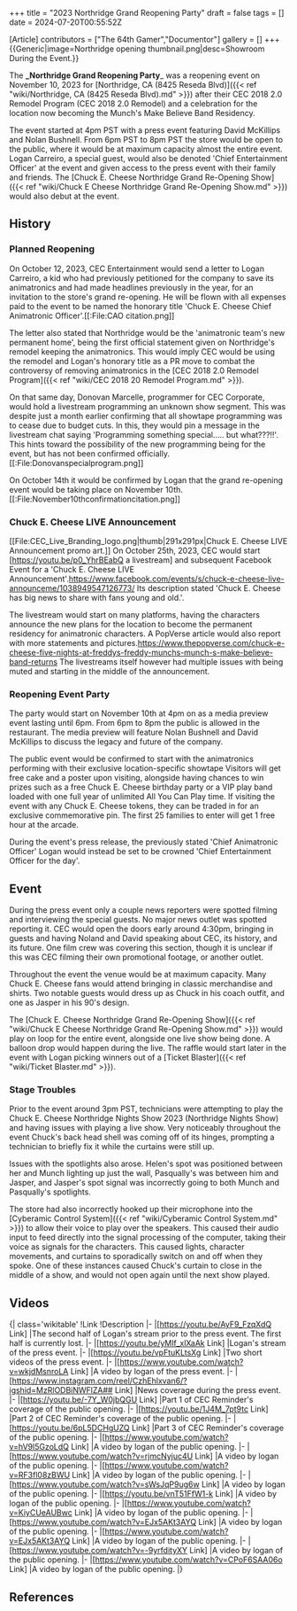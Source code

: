 +++
title = "2023 Northridge Grand Reopening Party"
draft = false
tags = []
date = 2024-07-20T00:55:52Z

[Article]
contributors = ["The 64th Gamer","Documentor"]
gallery = []
+++
{{Generic|image=Northridge opening thumbnail.png|desc=Showroom During the Event.}}

The **_Northridge Grand Reopening Party**_ was a reopening event on November 10, 2023 for [Northridge, CA (8425 Reseda Blvd)]({{< ref "wiki/Northridge, CA (8425 Reseda Blvd).md" >}}) after their CEC 2018 2.0 Remodel Program (CEC 2018 2.0 Remodel) and a celebration for the location now becoming the Munch's Make Believe Band Residency.

The event started at 4pm PST with a press event featuring David McKillips and Nolan Bushnell. From 6pm PST to 8pm PST the store would be open to the public, where it would be at maximum capacity almost the entire event. Logan Carreiro, a special guest, would also be denoted 'Chief Entertainment Officer' at the event and given access to the press event with their family and friends. The [Chuck E. Cheese Northridge Grand Re-Opening Show]({{< ref "wiki/Chuck E Cheese Northridge Grand Re-Opening Show.md" >}}) would also debut at the event.

## History ##

### Planned Reopening ###
On October 12, 2023, CEC Entertainment would send a letter to Logan Carreiro, a kid who had previously petitioned for the company to save its animatronics and had made headlines previously in the year, for an invitation to the store's grand re-opening. He will be flown with all expenses paid to the event to be named the honorary title 'Chuck E. Cheese Chief Animatronic Officer'.<ref name=':02'>[[:File:CAO citation.png]]</ref>

The letter also stated that Northridge would be the 'animatronic team's new permanent home', being the first official statement given on Northridge's remodel keeping the animatronics. This would imply CEC would be using the remodel and Logan's honorary title as a PR move to combat the controversy of removing animatronics in the [CEC 2018 2.0 Remodel Program]({{< ref "wiki/CEC 2018 20 Remodel Program.md" >}}).<ref name=':02' />

On that same day, Donovan Marcelle, programmer for CEC Corporate, would hold a livestream programming an unknown show segment. This was despite just a month earlier confirming that all showtape programming was to cease due to budget cuts. In this, they would pin a message in the livestream chat saying 'Programming something special..... but what???!!'. This hints toward the possibility of the new programming being for the event, but has not been confirmed officially.<ref>[[:File:Donovanspecialprogram.png]]</ref>

On October 14th it would be confirmed by Logan that the grand re-opening event would be taking place on November 10th.<ref>[[:File:November10thconfirmationcitation.png]]</ref>

### Chuck E. Cheese LIVE Announcement ###
[[File:CEC_Live_Branding_logo.png|thumb|291x291px|Chuck E. Cheese LIVE Announcement promo art.]]
On October 25th, 2023, CEC would start [https://youtu.be/p0_YhrBEabQ a livestream] and subsequent Facebook Event for a 'Chuck E. Cheese LIVE Announcement'.<ref>https://www.facebook.com/events/s/chuck-e-cheese-live-announceme/1038949547126773/</ref> Its description stated 'Chuck E. Cheese has big news to share with fans young and old.'.

The livestream would start on many platforms, having the characters announce the new plans for the location to become the permanent residency for animatronic characters.  A PopVerse article would also report with more statements and pictures.<ref name=':3'>https://www.thepopverse.com/chuck-e-cheese-five-nights-at-freddys-freddy-munchs-munch-s-make-believe-band-returns</ref> The livestreams itself however had multiple issues with being muted and starting in the middle of the announcement.

### Reopening Event Party ###
The party would start on November 10th at 4pm on as a media preview event lasting until 6pm. From 6pm to 8pm the public is allowed in the restaurant. The media preview will feature Nolan Bushnell and David McKillips to discuss the legacy and future of the company.

The public event would be confirmed to start with the animatronics performing with their exclusive location-specific showtape <ref name=':3' /> Visitors will get free cake and a poster upon visiting, alongside having chances to win prizes such as a free Chuck E. Cheese birthday party or a VIP play band loaded with one full year of unlimited All You Can Play time. If visiting the event with any Chuck E. Cheese tokens, they can be traded in for an exclusive commemorative pin. The first 25 families to enter will get 1 free hour at the arcade.

During the event's press release, the previously stated 'Chief Animatronic Officer' Logan would instead be set to be crowned 'Chief Entertainment Officer for the day'.

## Event ##
During the press event only a couple news reporters were spotted filming and interviewing the special guests. No major news outlet was spotted reporting it. CEC would open the doors early around 4:30pm, bringing in guests and having Noland and David speaking about CEC, its history, and its future. One film crew was covering this section, though it is unclear if this was CEC filming their own promotional footage, or another outlet.

Throughout the event the venue would be at maximum capacity. Many Chuck E. Cheese fans would attend bringing in classic merchandise and shirts. Two notable guests would dress up as Chuck in his coach outfit, and one as Jasper in his 90's design.

The [Chuck E. Cheese Northridge Grand Re-Opening Show]({{< ref "wiki/Chuck E Cheese Northridge Grand Re-Opening Show.md" >}}) would play on loop for the entire event, alongside one live show being done. A balloon drop would happen during the live. The raffle would start later in the event with Logan picking winners out of a [Ticket Blaster]({{< ref "wiki/Ticket Blaster.md" >}}).

### Stage Troubles ###
Prior to the event around 3pm PST, technicians were attempting to play the Chuck E. Cheese Northridge Nights Show 2023 (Northridge Nights Show) and having issues with playing a live show. Very noticeably throughout the event Chuck's back head shell was coming off of its hinges, prompting a technician to briefly fix it while the curtains were still up.

Issues with the spotlights also arose. Helen's spot was positioned between her and Munch lighting up just the wall, Pasqually's was between him and Jasper, and Jasper's spot signal was incorrectly going to both Munch and Pasqually's spotlights.

The store had also incorrectly hooked up their microphone into the [Cyberamic Control System]({{< ref "wiki/Cyberamic Control System.md" >}}) to allow their voice to play over the speakers. This caused their audio input to feed directly into the signal processing of the computer, taking their voice as signals for the characters. This caused lights, character movements, and curtains to sporadically switch on and off when they spoke. One of these instances caused Chuck's curtain to close in the middle of a show, and would not open again until the next show played.

## Videos ##
{| class='wikitable'
!Link
!Description
|-
|[https://youtu.be/AyF9_FzqXdQ Link]
|The second half of Logan's stream prior to the press event. The first half is currently lost.
|-
|[https://youtu.be/yMlf_xlXaAk Link]
|Logan's stream of the press event.
|-
|[https://youtu.be/vpFtuKLtsXg Link]
|Two short videos of the press event.
|-
|[https://www.youtube.com/watch?v=wkjdMsnroLA Link]
|A video by logan of the press event.
|-
|[https://www.instagram.com/reel/CzhEhlxvan6/?igshid=MzRlODBiNWFlZA## Link]
|News coverage during the press event.
|-
|[https://youtu.be/-7Y_W0jbQGU Link]
|Part 1 of CEC Reminder's coverage of the public opening.
|-
|[https://youtu.be/1J4M_7pt9tc Link]
|Part 2 of CEC Reminder's coverage of the public opening.
|-
|[https://youtu.be/6pL5DCHgUZQ Link]
|Part 3 of CEC Reminder's coverage of the public opening.
|-
|[https://www.youtube.com/watch?v=hV9l5GzoLdQ Link]
|A video by logan of the public opening.
|-
|[https://www.youtube.com/watch?v=rjmcNyjuc4U Link]
|A video by logan of the public opening.
|-
|[https://www.youtube.com/watch?v=RF3fl08zBWU Link]
|A video by logan of the public opening.
|-
|[https://www.youtube.com/watch?v=sWsJqP9ug6w Link]
|A video by logan of the public opening.
|-
|[https://youtu.be/vnT51FfW1-k Link]
|A video by logan of the public opening.
|-
|[https://www.youtube.com/watch?v=KiyCUeAUBwc Link]
|A video by logan of the public opening.
|-
|[https://www.youtube.com/watch?v=EJx5AKt3AYQ Link]
|A video by logan of the public opening.
|-
|[https://www.youtube.com/watch?v=EJx5AKt3AYQ Link]
|A video by logan of the public opening.
|-
|[https://www.youtube.com/watch?v=-9yrfdityXY Link]
|A video by logan of the public opening.
|-
|[https://www.youtube.com/watch?v=CPoF6SAA06o Link]
|A video by logan of the public opening.
|}

## References ##